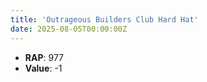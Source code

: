 ```yaml
---
title: 'Outrageous Builders Club Hard Hat'
date: 2025-08-05T00:00:00Z
---
```

- **RAP**: 977
- **Value**: -1
